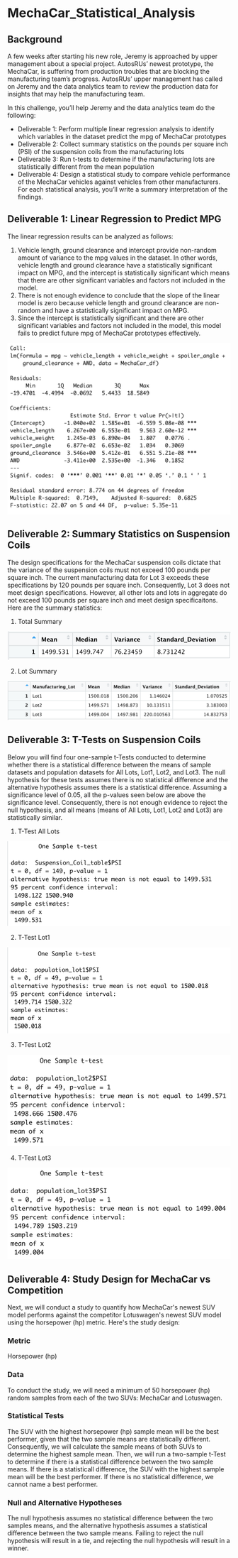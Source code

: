# MechaCar_Statistical_Analysis

## Background
A few weeks after starting his new role, Jeremy is approached by upper management about a special project. AutosRUs’ newest prototype, the MechaCar, is suffering from production troubles that are blocking the manufacturing team’s progress. AutosRUs’ upper management has called on Jeremy and the data analytics team to review the production data for insights that may help the manufacturing team.

In this challenge, you’ll help Jeremy and the data analytics team do the following:
- Deliverable 1: Perform multiple linear regression analysis to identify which variables in the dataset predict the mpg of MechaCar prototypes
- Deliverable 2: Collect summary statistics on the pounds per square inch (PSI) of the suspension coils from the manufacturing lots
- Deliverable 3: Run t-tests to determine if the manufacturing lots are statistically different from the mean population
- Deliverable 4: Design a statistical study to compare vehicle performance of the MechaCar vehicles against vehicles from other manufacturers. For each statistical analysis, you’ll write a summary interpretation of the findings.

## Deliverable 1: Linear Regression to Predict MPG
The linear regression results can be analyzed as follows: 
1. Vehicle length, ground clearance and intercept provide non-random amount of variance to the mpg values in the dataset. In other words, vehicle length and ground clearance have a statistically significant impact on MPG, and the intercept is statistically significant which means that there are other significant variables and factors not included in the model. 
2. There is not enough evidence to conclude that the slope of the linear model is zero because vehicle length and ground clearance are non-random and have a statistically significant impact on MPG. 
3. Since the intercept is statistically significant and there are other significant variables and factors not included in the model, this model fails to predict future mpg of MechaCar prototypes effectively. 

![](MechaCar.png)

## Deliverable 2: Summary Statistics on Suspension Coils
The design specifications for the MechaCar suspension coils dictate that the variance of the suspension coils must not exceed 100 pounds per square inch. The current manufacturing data for Lot 3 exceeds these specifications by 120 pounds per square inch. Consequently, Lot 3 does not meet design specifications. However, all other lots and lots in aggregate do not exceed 100 pounds per square inch and meet design specificaitons. Here are the summary statistics: 

1. Total Summary 

![](Summary.png)

2. Lot Summary

![](Lot_Summary.png)

## Deliverable 3: T-Tests on Suspension Coils
Below you will find four one-sample t-Tests conducted to determine whether there is a statistical difference between the means of sample datasets and population datasets for All Lots, Lot1, Lot2, and Lot3. The null hypothesis for these tests assumes there is no statistical difference and the alternative hypothesis assumes there is a statistical difference. Assuming a significance level of 0.05, all the p-values seen below are above the significance level. Consequently, there is not enough evidence to reject the null hypothesis, and all means (means of All Lots, Lot1, Lot2 and Lot3) are statistically similar. 

1. T-Test All Lots

![](t-test_all.png)

2. T-Test Lot1

![](t-test_lot1.png)

3. T-Test Lot2

![](t-test_lot2.png)

4. T-Test Lot3

![](t-test_lot3.png)

## Deliverable 4: Study Design for MechaCar vs Competition
Next, we will conduct a study to quantify how MechaCar's newest SUV model performs against the competitor Lotuswagen's newest SUV model using the horsepower (hp) metric. Here's the study design: 

### Metric
Horsepower (hp)

### Data
To conduct the study, we will need a minimum of 50 horsepower (hp) random samples from each of the two SUVs: MechaCar and Lotuswagen. 

### Statistical Tests
The SUV with the highest horsepower (hp) sample mean will be the best performer, given that the two sample means are statistically different. Consequently, we will calculate the sample means of both SUVs to determine the highest sample mean. Then, we will run a two-sample t-Test to determine if there is a statistical difference between the two sample means. If there is a statisticall difference, the SUV with the highest sample mean will be the best performer. If there is no statistical difference, we cannot name a best performer. 

### Null and Alternative Hypotheses
The null hypothesis assumes no statistical difference between the two samples means, and the alternative hypothesis assumes a statistical difference between the two sample means. Failing to reject the null hypothesis will result in a tie, and rejecting the null hypothesis will result in a winner. 

